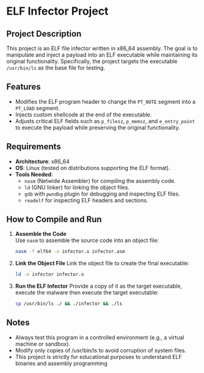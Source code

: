 # **ELF Infector Project**

## **Project Description**  
This project is an ELF file infector written in x86_64 assembly. The goal is to manipulate and inject a payload into an ELF executable while maintaining its original functionality. Specifically, the project targets the executable `/usr/bin/ls` as the base file for testing.

## **Features**  
- Modifies the ELF program header to change the `PT_NOTE` segment into a `PT_LOAD` segment.  
- Injects custom shellcode at the end of the executable.  
- Adjusts critical ELF fields such as `p_filesz`, `p_memsz`, and `e_entry_point` to execute the payload while preserving the original functionality.  

## **Requirements**  
- **Architecture**: x86_64  
- **OS**: Linux (tested on distributions supporting the ELF format).  
- **Tools Needed**:  
   - `nasm` (Netwide Assembler) for compiling the assembly code.  
   - `ld` (GNU linker) for linking the object files.  
   - `gdb` with `pwndbg` plugin for debugging and inspecting ELF files.  
   - `readelf` for inspecting ELF headers and sections.  

## **How to Compile and Run**  

1. **Assemble the Code**  
   Use `nasm` to assemble the source code into an object file:  
   ```bash
   nasm -f elf64 -o infector.o infector.asm
   ```
2. **Link the Object File**
   Link the object file to create the final executable:
   ```bash
   ld -o infector infector.o
   ```
3. **Run the ELF Infector**
   Provide a copy of it as the target executable, execute the malware then execute the target executable:
   ```bash
   cp /usr/bin/ls ./ && ./infector && ./ls
   ```
## **Notes**
- Always test this program in a controlled environment (e.g., a virtual machine or sandbox).
- Modify only copies of /usr/bin/ls to avoid corruption of system files.
- This project is strictly for educational purposes to understand ELF binaries and assembly programming
   
